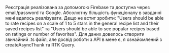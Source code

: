 Реєстрація реалізована за допомогою Firebase та доступна через email/password та Google.
Абсолютну більшість функціоналу в завданні мені вдалось реалізувати. Дещо не встиг зробити: "Users should be able to rate recipes on a scale of 1 to 5 stars in the general recipe list and their saved recipes list" та "Users should be able to see popular recipes based on ratings or number of favorites".
Для даних довелось створити звичайний .ts файл, але досвід роботи з API в мене є, я ознайомлений з createAsyncThunk та RTK Query.
